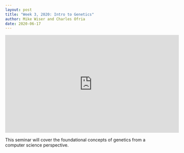 ```yaml
---
layout: post
title: "Week 3, 2020: Intro to Genetics"
author: Mike Wiser and Charles Ofria
date: 2020-06-17
---
```


<iframe width="560" height="315" src="https://www.youtube.com/embed/9Uue44IMQl0" frameborder="0" allow="accelerometer; autoplay; encrypted-media; gyroscope; picture-in-picture" allowfullscreen></iframe>

This seminar will cover the foundational concepts of genetics from a computer science perspective.
